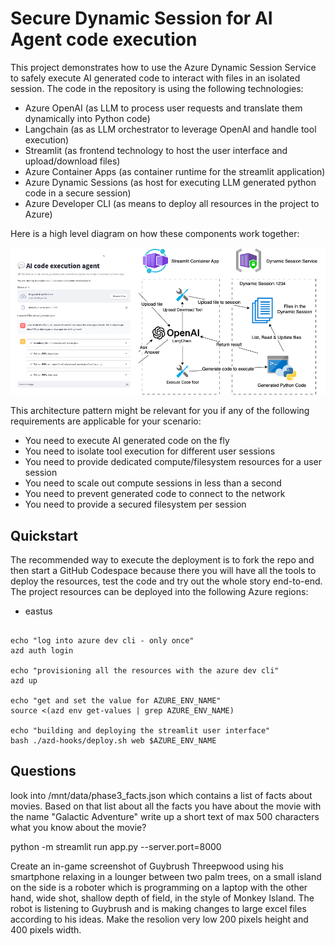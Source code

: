 # Secure Dynamic Session for AI Agent code execution
This project demonstrates how to use the Azure Dynamic Session Service to safely execute AI generated code to interact with files in an isolated session.
The code in the repository is using the following technologies:
- Azure OpenAI (as LLM to process user requests and translate them dynamically into Python code)
- Langchain (as as LLM orchestrator to leverage OpenAI and handle tool execution)
- Streamlit (as frontend technology to host the user interface and upload/download files)
- Azure Container Apps (as container runtime for the streamlit application)
- Azure Dynamic Sessions (as host for executing LLM generated python code in a secure session)
- Azure Developer CLI (as means to deploy all resources in the project to Azure)

Here is a high level diagram on how these components work together:

![# reference an image in markdown](architecture.png)

This architecture pattern might be relevant for you if any of the following requirements are applicable for your scenario:
- You need to execute AI generated code on the fly
- You need to isolate tool execution for different user sessions 
- You need to provide dedicated compute/filesystem resources for a user session
- You need to scale out compute sessions in less than a second
- You need to prevent generated code to connect to the network
- You need to provide a secured filesystem per session 

## Quickstart

The recommended way to execute the deployment is to fork the repo and then start a GitHub Codespace because there you will have all the tools to deploy the resources, test the code and try out the whole story end-to-end.
The project resources can be deployed into the following Azure regions:
- eastus

```

echo "log into azure dev cli - only once"
azd auth login

echo "provisioning all the resources with the azure dev cli"
azd up

echo "get and set the value for AZURE_ENV_NAME"
source <(azd env get-values | grep AZURE_ENV_NAME)

echo "building and deploying the streamlit user interface"
bash ./azd-hooks/deploy.sh web $AZURE_ENV_NAME

```

## Questions

look into /mnt/data/phase3_facts.json which contains a list of facts about movies. Based on that list about all the facts you have about the movie with the name "Galactic Adventure" write up a short text of max 500 characters what you know about the movie?


python -m streamlit run app.py --server.port=8000

Create an in-game screenshot of Guybrush Threepwood using his smartphone relaxing in a lounger between two palm trees, on a small island on the side is a roboter which is programming on a laptop with the other hand, wide shot, shallow depth of field, in the style of Monkey Island. The robot is listening to Guybrush and is making changes to large excel files according to his ideas. Make the resolion very low 200 pixels height and 400 pixels width.